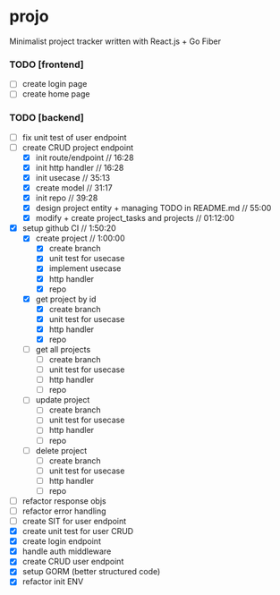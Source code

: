 # projo
Minimalist project tracker written with React.js + Go Fiber

### TODO [frontend]
 - [ ] create login page
 - [ ] create home page
### TODO [backend]
 - [ ] fix unit test of user endpoint
 - [ ] create CRUD project endpoint
    - [x] init route/endpoint // 16:28
    - [x] init http handler // 16:28
    - [x] init usecase // 35:13
    - [x] create model // 31:17
    - [x] init repo // 39:28
    - [x] design project entity + managing TODO in README.md // 55:00
    - [x] modify + create project_tasks and projects // 01:12:00
 - [x] setup github CI // 1:50:20
    - [x] create project // 1:00:00
      - [x] create branch
      - [x] unit test for usecase
      - [x] implement usecase
      - [x] http handler
      - [x] repo
    - [x] get project by id
      - [x] create branch
      - [x] unit test for usecase
      - [x] http handler
      - [x] repo
    - [ ] get all projects
      - [ ] create branch
      - [ ] unit test for usecase
      - [ ] http handler
      - [ ] repo
    - [ ] update project
      - [ ] create branch
      - [ ] unit test for usecase
      - [ ] http handler
      - [ ] repo
    - [ ] delete project
      - [ ] create branch
      - [ ] unit test for usecase
      - [ ] http handler
      - [ ] repo
 - [ ] refactor response objs
 - [ ] refactor error handling
 - [ ] create SIT for user endpoint
 - [x] create unit test for user CRUD
 - [x] create login endpoint
 - [x] handle auth middleware
 - [x] create CRUD user endpoint
 - [x] setup GORM (better structured code)
 - [x] refactor init ENV
